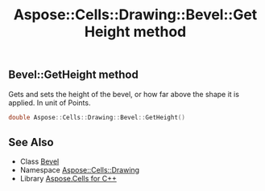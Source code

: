 ﻿---
title: Aspose::Cells::Drawing::Bevel::GetHeight method
linktitle: GetHeight
second_title: Aspose.Cells for C++ API Reference
description: 'Aspose::Cells::Drawing::Bevel::GetHeight method. Gets and sets the height of the bevel, or how far above the shape it is applied. In unit of Points in C++.'
type: docs
weight: 800
url: /cpp/aspose.cells.drawing/bevel/getheight/
---
## Bevel::GetHeight method


Gets and sets the height of the bevel, or how far above the shape it is applied. In unit of Points.

```cpp
double Aspose::Cells::Drawing::Bevel::GetHeight()
```

## See Also

* Class [Bevel](../)
* Namespace [Aspose::Cells::Drawing](../../)
* Library [Aspose.Cells for C++](../../../)
